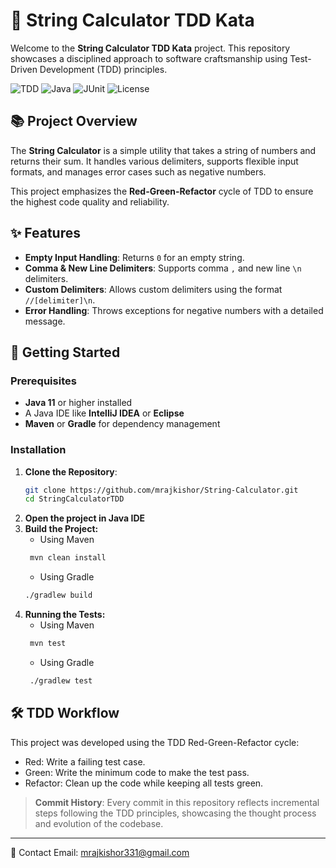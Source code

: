 # 🌟 String Calculator TDD Kata

Welcome to the **String Calculator TDD Kata** project. This repository showcases a disciplined approach to software craftsmanship using Test-Driven Development (TDD) principles.

![TDD](https://img.shields.io/badge/TDD-Passed-brightgreen) ![Java](https://img.shields.io/badge/Java-11%2B-blue) ![JUnit](https://img.shields.io/badge/JUnit-5-orange) ![License](https://img.shields.io/badge/License-MIT-yellow)

## 📚 Project Overview

The **String Calculator** is a simple utility that takes a string of numbers and returns their sum. It handles various delimiters, supports flexible input formats, and manages error cases such as negative numbers.

This project emphasizes the **Red-Green-Refactor** cycle of TDD to ensure the highest code quality and reliability.

## ✨ Features
- **Empty Input Handling**: Returns `0` for an empty string.
- **Comma & New Line Delimiters**: Supports comma `,` and new line `\n` delimiters.
- **Custom Delimiters**: Allows custom delimiters using the format `//[delimiter]\n`.
- **Error Handling**: Throws exceptions for negative numbers with a detailed message.

## 🚀 Getting Started

### Prerequisites
- **Java 11** or higher installed
- A Java IDE like **IntelliJ IDEA** or **Eclipse**
- **Maven** or **Gradle** for dependency management

### Installation

1. **Clone the Repository**:
   ```bash
   git clone https://github.com/mrajkishor/String-Calculator.git
   cd StringCalculatorTDD
   ```
2. **Open the project in Java IDE**
3. **Build the Project:**
   - Using Maven
   ```bash
    mvn clean install
   ```
   - Using Gradle
   ```bash
   ./gradlew build 
   ``` 
4. **Running the Tests:**
   - Using Maven
   ```bash
    mvn test
   ```
   - Using Gradle
   ```bash
    ./gradlew test
   ``` 

## 🛠️ TDD Workflow

This project was developed using the TDD Red-Green-Refactor cycle:

- Red: Write a failing test case.
- Green: Write the minimum code to make the test pass.
- Refactor: Clean up the code while keeping all tests green. 

> **Commit History**: Every commit in this repository reflects incremental steps following the TDD principles, showcasing the thought process and evolution of the codebase.

---


📧 Contact
Email: mrajkishor331@gmail.com